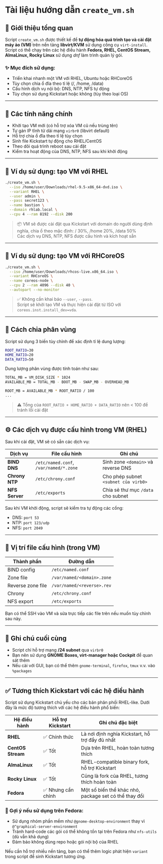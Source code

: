 # Tài liệu hướng dẫn `create_vm.sh`

## 📌 Giới thiệu tổng quan

Script `create_vm.sh` được thiết kế để **tự động hóa quá trình tạo và cài đặt máy ảo (VM)** trên nền tảng **libvirt/KVM** sử dụng công cụ `virt-install`.  
Script có thể chạy trên các hệ điều hành **Fedora, RHEL, CentOS Stream, AlmaLinux, Rocky Linux** sử dụng *dnf* làm trình quản lý gói.

### ✨ Mục đích sử dụng:

- Triển khai nhanh một VM với RHEL, Ubuntu hoặc RHCoreOS
- Tùy chọn chia ổ đĩa theo tỉ lệ (/, /home, /data)
- Cấu hình dịch vụ nội bộ: DNS, NTP, NFS tự động
- Tùy chọn sử dụng Kickstart hoặc không (tùy theo loại OS)

---

## 🧰 Các tính năng chính

- Khởi tạo VM mới (có hỗ trợ xóa VM cũ nếu trùng tên)
- Tự gán IP tĩnh từ dải mạng `virbr0` (libvirt default)
- Hỗ trợ chia ổ đĩa theo tỉ lệ tùy chọn
- Sinh file Kickstart tự động cho RHEL/CentOS
- Theo dõi quá trình reboot sau cài đặt
- Kiểm tra hoạt động của DNS, NTP, NFS sau khi khởi động

---

## 🚀 Ví dụ sử dụng: tạo VM với RHEL

```bash
./create_vm.sh \
  --iso /home/user/Downloads/rhel-9.5-x86_64-dvd.iso \
  --variant RHEL \
  --user admin \
  --pass secret123 \
  --name bastion \
  --domain rhlab.local \
  --cpu 4 --ram 8192 --disk 200
```

> 📦 VM sẽ được cài đặt qua Kickstart với domain do người dùng định nghĩa, chia ổ theo mặc định: / 30%, /home 20%, /data 50%  
> Các dịch vụ DNS, NTP, NFS được cấu hình và kích hoạt sẵn

---

## 🧱 Ví dụ sử dụng: tạo VM với RHCoreOS

```bash
./create_vm.sh \
  --iso /home/user/Downloads/rhcos-live.x86_64.iso \
  --variant RHCoreOS \
  --name coreos-node \
  --cpu 2 --ram 4096 --disk 40 \
  --autopart --no-monitor
```

> ✅ Không cần khai báo `--user`, `--pass`.  
> Script sẽ khởi tạo VM và thực hiện cài đặt từ ISO với `coreos.inst.install_dev=vda`.

---

## 💾 Cách chia phân vùng

Script sử dụng 3 biến tùy chỉnh để xác định tỉ lệ dung lượng:

```bash
ROOT_RATIO=30
HOME_RATIO=20
DATA_RATIO=50
```

Dung lượng phân vùng được tính toán như sau:

```bash
TOTAL_MB = VM_DISK_SIZE * 1024
AVAILABLE_MB = TOTAL_MB - BOOT_MB - SWAP_MB - OVERHEAD_MB

ROOT_MB = AVAILABLE_MB * ROOT_RATIO / 100
...
```

> ⚠️ Tổng của `ROOT_RATIO + HOME_RATIO + DATA_RATIO` nên < 100 để tránh lỗi cài đặt

---

## ⚙️ Các dịch vụ được cấu hình trong VM (RHEL)

Sau khi cài đặt, VM sẽ có sẵn các dịch vụ:

| Dịch vụ | File cấu hình | Ghi chú |
|--------|----------------|--------|
| **BIND DNS** | `/etc/named.conf`, `/var/named/*.zone` | Sinh zone `<domain>` và reverse DNS |
| **Chrony NTP** | `/etc/chrony.conf` | Cho phép subnet `<subnet của virb0>` |
| **NFS Server** | `/etc/exports` | Chia sẻ thư mục `/data` cho subnet |

Sau khi VM khởi động, script sẽ kiểm tra tự động các cổng:

- DNS: `port 53`
- NTP: `port 123/udp`
- NFS: `port 2049`

---

## 📂 Vị trí file cấu hình (trong VM)

| Thành phần         | Đường dẫn                      |
|--------------------|--------------------------------|
| BIND config        | `/etc/named.conf`              |
| Zone file          | `/var/named/<domain>.zone`     |
| Reverse zone file  | `/var/named/<reverse>.rev`     |
| Chrony             | `/etc/chrony.conf`             |
| NFS export         | `/etc/exports`                 |

Bạn có thể SSH vào VM và sửa trực tiếp các file trên nếu muốn tùy chỉnh sau này.

---

## 📌 Ghi chú cuối cùng

- Script chỉ hỗ trợ mạng **/24 subnet** qua `virbr0`
- Bạn nên sử dụng **GNOME Boxes, virt-manager hoặc Cockpit** để quan sát thêm
- Nếu cài với GUI, bạn có thể thêm `gnome-terminal`, `firefox`, `tmux` v.v. vào `%packages`
---

## ✅ Tương thích Kickstart với các hệ điều hành

Script sử dụng Kickstart chủ yếu cho các bản phân phối RHEL-like. Dưới đây là mức độ tương thích với các hệ điều hành phổ biến:

| Hệ điều hành       | Hỗ trợ Kickstart | Ghi chú đặc biệt |
|--------------------|------------------|------------------|
| **RHEL**           | ✅ Chính thức    | Là nơi định nghĩa Kickstart, hỗ trợ đầy đủ nhất |
| **CentOS Stream**  | ✅ Tốt            | Dựa trên RHEL, hoàn toàn tương thích |
| **AlmaLinux**      | ✅ Tốt            | RHEL-compatible binary fork, hỗ trợ Kickstart |
| **Rocky Linux**    | ✅ Tốt            | Cũng là fork của RHEL, tương thích hoàn toàn |
| **Fedora**         | ✅ Nhưng cần chỉnh | Một số biến thể khác nhỏ, package set có thể thay đổi |

### 📝 Gợi ý nếu sử dụng trên Fedora:

- Sử dụng nhóm phần mềm như `@gnome-desktop-environment` thay vì `@^graphical-server-environment`
- Tránh hard-code các gói có thể không tồn tại trên Fedora như `nfs-utils` (dù vẫn khả dụng)
- Đảm bảo không dùng repo hoặc gói nội bộ của RHEL

Nếu cần hỗ trợ nhiều nền tảng, bạn có thể thêm logic phát hiện `variant` trong script để sinh Kickstart tương ứng.

